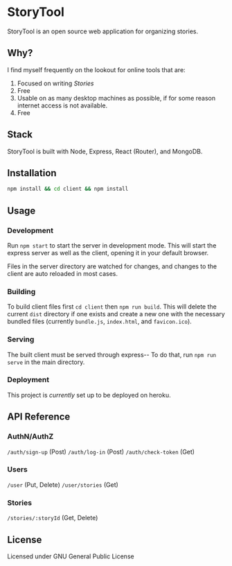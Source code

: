 # StoryTool

StoryTool is an open source web application for organizing stories.

## Why?

I find myself frequently on the lookout for online tools that are:

1.  Focused on writing _Stories_
1.  Free
1.  Usable on as many desktop machines as possible, if for some reason internet access is not available.
1.  Free

## Stack

StoryTool is built with Node, Express, React (Router), and MongoDB.

## Installation

```bash
npm install && cd client && npm install
```

## Usage

### Development

Run `npm start` to start the server in development mode. This will start the express server as well as the client, opening it in your default browser.

Files in the server directory are watched for changes, and changes to the client are auto reloaded in most cases.

### Building

To build client files first `cd client` then `npm run build`. This will delete the current `dist` directory if one exists and create a new one with the necessary bundled files (currently `bundle.js`, `index.html`, and `favicon.ico`).

### Serving

The built client must be served through express-- To do that, run `npm run serve` in the main directory.

### Deployment

This project is _currently_ set up to be deployed on heroku.

## API Reference

### AuthN/AuthZ
`/auth/sign-up` (Post)
`/auth/log-in` (Post)
`/auth/check-token` (Get)

### Users
`/user` (Put, Delete)
`/user/stories` (Get)

### Stories
`/stories/:storyId` (Get, Delete)

## License

Licensed under GNU General Public License
